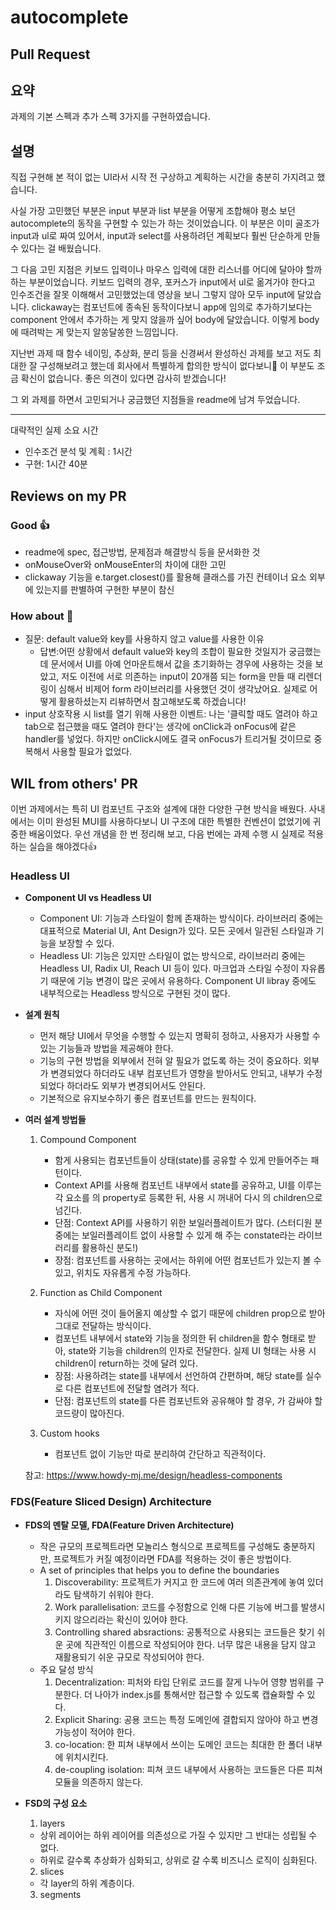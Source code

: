 # autocomplete

## Pull Request

## 요약

과제의 기본 스펙과 추가 스펙 3가지를 구현하였습니다.

## 설명

직접 구현해 본 적이 없는 UI라서 시작 전 구상하고 계획하는 시간을 충분히 가지려고 했습니다.

사실 가장 고민했던 부분은 input 부분과 list 부분을 어떻게 조합해야 평소 보던 autocomplete의 동작을 구현할 수 있는가 하는 것이었습니다.
이 부분은 이미 골조가 input과 ul로 짜여 있어서, input과 select를 사용하려던 계획보다 훨씬 단순하게 만들 수 있다는 걸 배웠습니다.

그 다음 고민 지점은 키보드 입력이나 마우스 입력에 대한 리스너를 어디에 달아야 할까 하는 부분이었습니다.
키보드 입력의 경우, 포커스가 input에서 ul로 옮겨가야 한다고 인수조건을 잘못 이해해서 고민했었는데 영상을 보니 그렇지 않아 모두 input에 달았습니다.
clickaway는 컴포넌트에 종속된 동작이다보니 app에 임의로 추가하기보다는 component 안에서 추가하는 게 맞지 않을까 싶어 body에 달았습니다. 이렇게 body에 때려박는 게 맞는지 알쏭달쏭한 느낌입니다.

지난번 과제 때 함수 네이밍, 추상화, 분리 등을 신경써서 완성하신 과제를 보고 저도 최대한 잘 구성해보려고 했는데
회사에서 특별하게 합의한 방식이 없다보니🥲 이 부분도 조금 확신이 없습니다.
좋은 의견이 있다면 감사히 받겠습니다!

그 외 과제를 하면서 고민되거나 궁금했던 지점들을 readme에 남겨 두었습니다.

---

대략적인 실제 소요 시간

- 인수조건 분석 및 계획 : 1시간
- 구현: 1시간 40분

## Reviews on my PR

### Good 👍

- readme에 spec, 접근방법, 문제점과 해결방식 등을 문서화한 것
- onMouseOver와 onMouseEnter의 차이에 대한 고민
- clickaway 기능을 e.target.closest()를 활용해 클래스를 가진 컨테이너 요소 외부에 있는지를 판별하여 구현한 부분이 참신

### How about 🤔

- 질문: default value와 key를 사용하지 않고 value를 사용한 이유
  - 답변:어떤 상황에서 default value와 key의 조합이 필요한 것일지가 궁금했는데 문서에서 UI를 아예 언마운트해서 값을 초기화하는 경우에 사용하는 것을 보았고, 저도 이전에 서로 의존하는 input이 20개쯤 되는 form을 만들 때 리렌더링이 심해서 비제어 form 라이브러리를 사용했던 것이 생각났어요.
    실제로 어떻게 활용하셨는지 리뷰하면서 참고해보도록 하겠습니다!
- input 상호작용 시 list를 열기 위해 사용한 이벤트: 나는 '클릭할 때도 열려야 하고 tab으로 접근했을 때도 열려야 한다'는 생각에 onClick과 onFocus에 같은 handler를 넣었다. 하지만 onClick시에도 결국 onFocus가 트리거될 것이므로 중복해서 사용할 필요가 없었다.

## WIL from others' PR

이번 과제에서는 특히 UI 컴포넌트 구조와 설계에 대한 다양한 구현 방식을 배웠다. 사내에서는 이미 완성된 MUI를 사용하다보니 UI 구조에 대한 특별한 컨벤션이 없었기에 귀중한 배움이었다.
우선 개념을 한 번 정리해 보고, 다음 번에는 과제 수행 시 실제로 적용하는 실습을 해야겠다👍

### Headless UI

- **Component UI vs Headless UI**
  - Component UI: 기능과 스타일이 함께 존재하는 방식이다. 라이브러리 중에는 대표적으로 Material UI, Ant Design가 있다. 모든 곳에서 일관된 스타일과 기능을 보장할 수 있다.
  - Headless UI: 기능은 있지만 스타일이 없는 방식으로, 라이브러리 중에는 Headless UI, Radix UI, Reach UI 등이 있다. 마크업과 스타일 수정이 자유롭기 때문에 기능 변경이 많은 곳에서 유용하다. Component UI libray 중에도 내부적으로는 Headless 방식으로 구현된 것이 많다.
- **설계 원칙**
  - 먼저 해당 UI에서 무엇을 수행할 수 있는지 명확히 정하고, 사용자가 사용할 수 있는 기능들과 방법을 제공해야 한다.
  - 기능의 구현 방법을 외부에서 전혀 알 필요가 없도록 하는 것이 중요하다. 외부가 변경되었다 하더라도 내부 컴포넌트가 영향을 받아서도 안되고, 내부가 수정되었다 하더라도 외부가 변경되어서도 안된다.
  - 기본적으로 유지보수하기 좋은 컴포넌트를 만드는 원칙이다.
- **여러 설계 방법들**

  1. Compound Component

     - 함게 사용되는 컴포넌트들이 상태(state)를 공유할 수 있게 만들어주는 패턴이다.
     - Context API를 사용해 컴포넌트 내부에서 state를 공유하고, UI를 이루는 각 요소를 <Wrapper /> 의 property로 등록한 뒤, 사용 시 꺼내어 다시 <Wrapper />의 children으로 넘긴다.
     - 단점: Context API를 사용하기 위한 보일러플레이트가 많다. (스터디원 분 중에는 보일러플레이트 없이 사용할 수 있게 해 주는 constate라는 라이브러리를 활용하신 분도!)
     - 장점: 컴포넌트를 사용하는 곳에서는 <Wrapper /> 하위에 어떤 컴포넌트가 있는지 볼 수 있고, 위치도 자유롭게 수정 가능하다.

  2. Function as Child Component

     - 자식에 어떤 것이 들어올지 예상할 수 없기 때문에 children prop으로 받아 그대로 전달하는 방식이다.
     - <Headless /> 컴포넌트 내부에서 state와 기능을 정의한 뒤 children을 함수 형태로 받아, state와 기능을 children의 인자로 전달한다. 실제 UI 형태는 사용 시 children이 return하는 것에 달려 있다.
     - 장점: 사용하려는 state를 내부에서 선언하여 간편하며, 해당 state를 실수로 다른 컴포넌트에 전달할 염려가 적다.
     - 단점: 컴포넌트의 state를 다른 컴포넌트와 공유해야 할 경우, <Headless /> 가 감싸야 할 코드량이 많아진다.

  3. Custom hooks
     - 컴포넌트 없이 기능만 따로 분리하여 간단하고 직관적이다.

  참고: https://www.howdy-mj.me/design/headless-components

### FDS(Feature Sliced Design) Architecture

- **FDS의 멘탈 모델, FDA(Feature Driven Architecture)**

  - 작은 규모의 프로젝트라면 모놀리스 형식으로 프로젝트를 구성해도 충분하지만, 프로젝트가 커질 예정이라면 FDA를 적용하는 것이 좋은 방법이다.
  - A set of principles that helps you to define the boundaries
    1. Discoverability: 프로젝트가 커지고 한 코드에 여러 의존관계에 놓여 있더라도 탐색하기 쉬워야 한다.
    2. Work parallelisation: 코드를 수정함으로 인해 다른 기능에 버그를 발생시키지 않으리라는 확신이 있어야 한다.
    3. Controlling shared absractions: 공통적으로 사용되는 코드들은 찾기 쉬운 곳에 직관적인 이름으로 작성되어야 한다. 너무 많은 내용을 담지 않고 재활용되기 쉬운 규모로 작성되어야 한다.
  - 주요 달성 방식
    1. Decentralization: 피처와 타입 단위로 코드를 잘게 나누어 영향 범위를 구분한다. 더 나아가 index.js를 통해서만 접근할 수 있도록 캡슐화할 수 있다.
    2. Explicit Sharing: 공용 코드는 특정 도메인에 결합되지 않아야 하고 변경 가능성이 적어야 한다.
    3. co-location: 한 피쳐 내부에서 쓰이는 도메인 코드는 최대한 한 폴더 내부에 위치시킨다.
    4. de-coupling isolation: 피쳐 코드 내부에서 사용하는 코드들은 다른 피쳐 모듈을 의존하지 않는다.

- **FSD의 구성 요소**
  1. layers
  - 상위 레이어는 하위 레이어를 의존성으로 가질 수 있지만 그 반대는 성립될 수 없다.
  - 하위로 갈수록 추상화가 심화되고, 상위로 갈 수록 비즈니스 로직이 심화된다.
  2. slices
  - 각 layer의 하위 계층이다.
  3. segments

